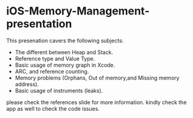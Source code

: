 # iOS-Memory-Management-presentation

This presenation cavers the following subjects:
- The different between Heap and Stack.
- Reference type and Value Type.
- Basic usage of memory graph in Xcode.
- ARC, and reference counting.
- Memory problems (Orphans, Out of memory,and Missing memory address).
- Basic usage of instruments (leaks).

please check the references slide for more information.
kindly check the app as well to check the code issues.
